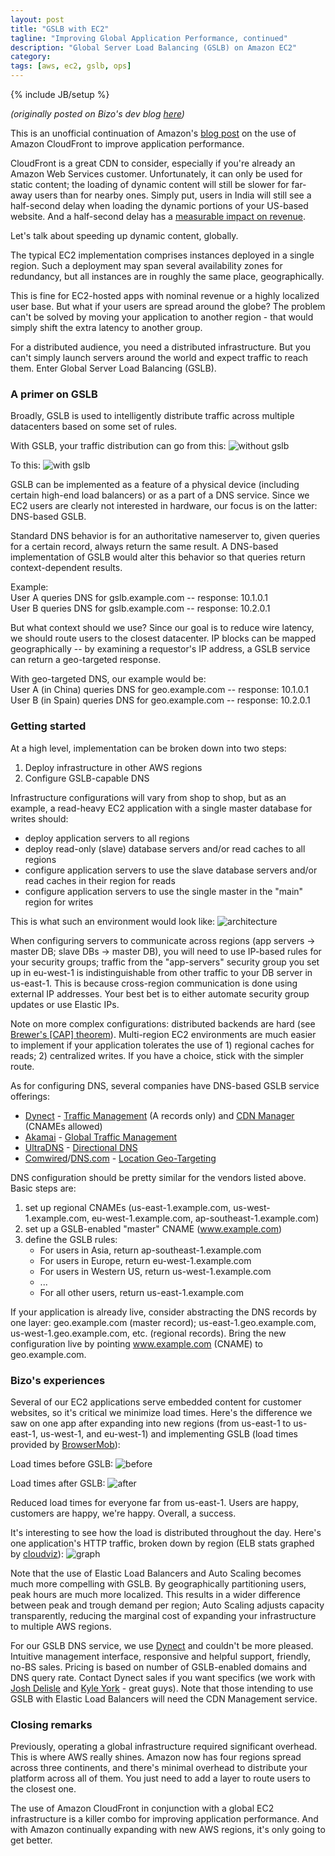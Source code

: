 ```yaml
---
layout: post
title: "GSLB with EC2"
tagline: "Improving Global Application Performance, continued"
description: "Global Server Load Balancing (GSLB) on Amazon EC2"
category: 
tags: [aws, ec2, gslb, ops]
---
```

{% include JB/setup %}

*(originally posted on Bizo's dev blog [here](http://dev.bizo.com/2010/05/improving-global-application.html))*

This is an unofficial continuation of Amazon's [blog post](http://aws.typepad.com/aws/2010/05/improving-global-application-performance.html) on the use of Amazon CloudFront to improve application performance.

CloudFront is a great CDN to consider, especially if you're already an Amazon Web Services customer. Unfortunately, it can only be used for static content; the loading of dynamic content will still be slower for far-away users than for nearby ones. Simply put, users in India will still see a half-second delay when loading the dynamic portions of your US-based website. And a half-second delay has a [measurable impact on revenue](http://glinden.blogspot.com/2006/11/marissa-mayer-at-web-20.html).

Let's talk about speeding up dynamic content, globally.

The typical EC2 implementation comprises instances deployed in a single region. Such a deployment may span several availability zones for redundancy, but all instances are in roughly the same place, geographically.

This is fine for EC2-hosted apps with nominal revenue or a highly localized user base. But what if your users are spread around the globe? The problem can't be solved by moving your application to another region - that would simply shift the extra latency to another group.

For a distributed audience, you need a distributed infrastructure. But you can't simply launch servers around the world and expect traffic to reach them. Enter Global Server Load Balancing (GSLB).

### A primer on GSLB
Broadly, GSLB is used to intelligently distribute traffic across multiple datacenters based on some set of rules.

With GSLB, your traffic distribution can go from this:
![without gslb](/img/gslb-map-without_gslb.gif)

To this:
![with gslb](/img/gslb-map-with_gslb.gif)

GSLB can be implemented as a feature of a physical device (including certain high-end load balancers) or as a part of a DNS service. Since we EC2 users are clearly not interested in hardware, our focus is on the latter: DNS-based GSLB.

Standard DNS behavior is for an authoritative nameserver to, given queries for a certain record, always return the same result. A DNS-based implementation of GSLB would alter this behavior so that queries return context-dependent results.

Example:  
User A queries DNS for gslb.example.com -- response: 10.1.0.1  
User B queries DNS for gslb.example.com -- response: 10.2.0.1

But what context should we use? Since our goal is to reduce wire latency, we should route users to the closest datacenter. IP blocks can be mapped geographically -- by examining a requestor's IP address, a GSLB service can return a geo-targeted response.

With geo-targeted DNS, our example would be:  
User A (in China) queries DNS for geo.example.com -- response: 10.1.0.1  
User B (in Spain) queries DNS for geo.example.com -- response: 10.2.0.1

### Getting started
At a high level, implementation can be broken down into two steps:
1. Deploy infrastructure in other AWS regions
2. Configure GSLB-capable DNS

Infrastructure configurations will vary from shop to shop, but as an example, a read-heavy EC2 application with a single master database for writes should:
- deploy application servers to all regions
- deploy read-only (slave) database servers and/or read caches to all regions
- configure application servers to use the slave database servers and/or read caches in their region for reads 
- configure application servers to use the single master in the "main" region for writes

This is what such an environment would look like:
![architecture](/img/gslb-architecture.gif)

When configuring servers to communicate across regions (app servers -> master DB; slave DBs -> master DB), you will need to use IP-based rules for your security groups; traffic from the "app-servers" security group you set up in eu-west-1 is indistinguishable from other traffic to your DB server in us-east-1. This is because cross-region communication is done using external IP addresses. Your best bet is to either automate security group updates or use Elastic IPs.

Note on more complex configurations: distributed backends are hard (see [Brewer's \[CAP\] theorem](http://en.wikipedia.org/wiki/CAP_theorem)). Multi-region EC2 environments are much easier to implement if your application tolerates the use of 1) regional caches for reads; 2) centralized writes. If you have a choice, stick with the simpler route.

As for configuring DNS, several companies have DNS-based GSLB service offerings:
- [Dynect](http://dyn.com/dynect) - [Traffic Management](http://dyn.com/dynect-traffic-management) (A records only) and [CDN Manager](http://dyn.com/dynect-cdn-manager) (CNAMEs allowed)
- [Akamai](http://www.akamai.com/) - [Global Traffic Management](http://www.akamai.com/html/technology/products/gtm.html)
- [UltraDNS](http://www.ultradns.com/) - [Directional DNS](http://www.ultradns.com/solutions/directionaldns.html)
- [Comwired](http://comwired.com/)/[DNS.com](http://www.dns.com/) - [Location Geo-Targeting](http://www.dns.com/location/)

DNS configuration should be pretty similar for the vendors listed above. Basic steps are:
1. set up regional CNAMEs (us-east-1.example.com, us-west-1.example.com, eu-west-1.example.com, ap-southeast-1.example.com)
2. set up a GSLB-enabled "master" CNAME (www.example.com)
3. define the GSLB rules:
   - For users in Asia, return ap-southeast-1.example.com
   - For users in Europe, return eu-west-1.example.com
   - For users in Western US, return us-west-1.example.com
   - ...
   - For all other users, return us-east-1.example.com

If your application is already live, consider abstracting the DNS records by one layer: geo.example.com (master record); us-east-1.geo.example.com, us-west-1.geo.example.com, etc. (regional records). Bring the new configuration live by pointing www.example.com (CNAME) to geo.example.com.

### Bizo's experiences
Several of our EC2 applications serve embedded content for customer websites, so it's critical we minimize load times. Here's the difference we saw on one app after expanding into new regions (from us-east-1 to us-east-1, us-west-1, and eu-west-1) and implementing GSLB (load times provided by [BrowserMob](http://browsermob.com/)):

Load times before GSLB:
![before](/img/gslb-response-before.png)

Load times after GSLB:
![after](/img/gslb-response-before.png)

Reduced load times for everyone far from us-east-1. Users are happy, customers are happy, we're happy. Overall, a success.

It's interesting to see how the load is distributed throughout the day. Here's one application's HTTP traffic, broken down by region (ELB stats graphed by [cloudviz](https://github.com/mbabineau/cloudviz)):
![graph](/img/gslb-stats.png)

Note that the use of Elastic Load Balancers and Auto Scaling becomes much more compelling with GSLB. By geographically partitioning users, peak hours are much more localized. This results in a wider difference between peak and trough demand per region; Auto Scaling adjusts capacity transparently, reducing the marginal cost of expanding your infrastructure to multiple AWS regions.

For our GSLB DNS service, we use [Dynect](http://dyn.com/dynectsales) and couldn't be more pleased. Intuitive management interface, responsive and helpful support, friendly, no-BS sales. Pricing is based on number of GSLB-enabled domains and DNS query rate. Contact Dynect sales if you want specifics (we work with [Josh Delisle](http://twitter.com/jadelisle) and [Kyle York](https://twitter.com/kyork20) - great guys). Note that those intending to use GSLB with Elastic Load Balancers will need the CDN Management service.

### Closing remarks
Previously, operating a global infrastructure required significant overhead. This is where AWS really shines. Amazon now has four regions spread across three continents, and there's minimal overhead to distribute your platform across all of them. You just need to add a layer to route users to the closest one.

The use of Amazon CloudFront in conjunction with a global EC2 infrastructure is a killer combo for improving application performance. And with Amazon continually expanding with new AWS regions, it's only going to get better.
